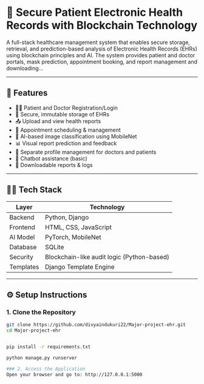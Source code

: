 # 🏥 Secure Patient Electronic Health Records with Blockchain Technology

A full-stack healthcare management system that enables secure storage, retrieval, and prediction-based analysis of Electronic Health Records (EHRs) using blockchain principles and AI. The system provides patient and doctor portals, mask prediction, appointment booking, and report management and downloading...

---

## 📌 Features

- 👩‍⚕️ Patient and Doctor Registration/Login
- 🔐 Secure, immutable storage of EHRs
- 📤 Upload and view health reports
- 📅 Appointment scheduling & management
- 🧠 AI-based image classification using MobileNet
- 📊 Visual report prediction and feedback
- 📁 Separate profile management for doctors and patients
- 💬 Chatbot assistance (basic)
- 📃 Downloadable reports & logs

---

## 🧑‍💻 Tech Stack

| Layer     | Technology                               |
|-----------|-------------------------------------------|
| Backend   | Python, Django                            |
| Frontend  | HTML, CSS, JavaScript                     |
| AI Model  | PyTorch, MobileNet                        |
| Database  | SQLite                                    |
| Security  | Blockchain-like audit logic (Python-based) |
| Templates | Django Template Engine                    |

---
## ⚙️ Setup Instructions

### 1. Clone the Repository

```bash
git clone https://github.com/divyaindukuri22/Major-project-ehr.git
cd Major-project-ehr


pip install -r requirements.txt

python manage.py runserver

### 2. Access the Application
Open your browser and go to: http://127.0.0.1:5000
